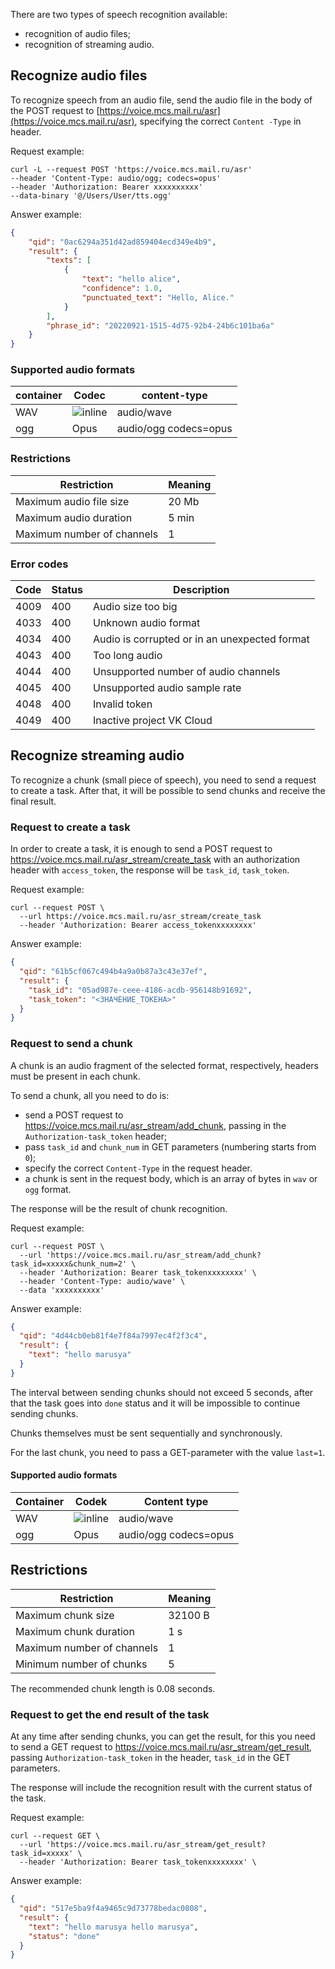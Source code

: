 There are two types of speech recognition available:

- recognition of audio files;
- recognition of streaming audio.

## Recognize audio files

To recognize speech from an audio file, send the audio file in the body of the POST request to [https://voice.mcs.mail.ru/asr](https://voice.mcs.mail.ru/asr), specifying the correct `Content -Type` in header.

Request example:

```console
curl -L --request POST 'https://voice.mcs.mail.ru/asr'
--header 'Content-Type: audio/ogg; codecs=opus'
--header 'Authorization: Bearer xxxxxxxxxx'
--data-binary '@/Users/User/tts.ogg'
```

Answer example:

```json
{
	"qid": "0ac6294a351d42ad859404ecd349e4b9",
	"result": {
		"texts": [
			{
				"text": "hello alice",
				"confidence": 1.0,
				"punctuated_text": "Hello, Alice."
			}
		],
		"phrase_id": "20220921-1515-4d75-92b4-24b6c101ba6a"
	}
}
```

### Supported audio formats

| container | Codec | content-type          |
| --------- | ----- | --------------------- |
| WAV       | ![](/en/assets/no.svg "inline")     | audio/wave            |
| ogg       | Opus  | audio/ogg codecs=opus |

### Restrictions

| Restriction                | Meaning |
| -------------------------- | ------- |
| Maximum audio file size    | 20 Mb   |
| Maximum audio duration     | 5 min   |
| Maximum number of channels | 1       |

### Error codes

| Code | Status | Description                                   |
| ---- | ------ | --------------------------------------------- |
| 4009 | 400    | Audio size too big                            |
| 4033 | 400    | Unknown audio format                          |
| 4034 | 400    | Audio is corrupted or in an unexpected format |
| 4043 | 400    | Too long audio                                |
| 4044 | 400    | Unsupported number of audio channels          |
| 4045 | 400    | Unsupported audio sample rate                 |
| 4048 | 400    | Invalid token                                 |
| 4049 | 400    | Inactive project VK Cloud                        |

## Recognize streaming audio

To recognize a chunk (small piece of speech), you need to send a request to create a task. After that, it will be possible to send chunks and receive the final result.

### Request to create a task

In order to create a task, it is enough to send a POST request to https://voice.mcs.mail.ru/asr_stream/create_task with an authorization header with `access_token`, the response will be `task_id`, `task_token`.

Request example:

```console
curl --request POST \
  --url https://voice.mcs.mail.ru/asr_stream/create_task
  --header 'Authorization: Bearer access_tokenxxxxxxxx'
```

Answer example:

```json
{
  "qid": "61b5cf067c494b4a9a0b87a3c43e37ef",
  "result": {
    "task_id": "05ad987e-ceee-4186-acdb-956148b91692",
    "task_token": "<ЗНАЧЕНИЕ_ТОКЕНА>"
  }
}
```

### Request to send a chunk

A chunk is an audio fragment of the selected format, respectively, headers must be present in each chunk.

To send a chunk, all you need to do is:

- send a POST request to https://voice.mcs.mail.ru/asr_stream/add_chunk, passing in the `Authorization-task_token` header;
- pass `task_id` and `chunk_num` in GET parameters (numbering starts from `0`);
- specify the correct `Content-Type` in the request header.
- a chunk is sent in the request body, which is an array of bytes in `wav` or `ogg` format.

The response will be the result of chunk recognition.

Request example:

```console
curl --request POST \
  --url 'https://voice.mcs.mail.ru/asr_stream/add_chunk?task_id=xxxxx&chunk_num=2' \
  --header 'Authorization: Bearer task_tokenxxxxxxxx' \
  --header 'Content-Type: audio/wave' \
  --data 'xxxxxxxxxx'
```

Answer example:

```json
{
  "qid": "4d44cb0eb81f4e7f84a7997ec4f2f3c4",
  "result": {
    "text": "hello marusya"
  }
}
```

<warn>

The interval between sending chunks should not exceed 5 seconds, after that the task goes into `done` status and it will be impossible to continue sending chunks.

Chunks themselves must be sent sequentially and synchronously.

</warn>

<err>

For the last chunk, you need to pass a GET-parameter with the value `last=1`.

</err>

#### Supported audio formats

| Container | Codek | Content type          |
| --------- | ----- | --------------------- |
| WAV       | ![](/en/assets/no.svg "inline")     | audio/wave            |
| ogg       | Opus  | audio/ogg codecs=opus |

## Restrictions

| Restriction                | Meaning |
| -------------------------- | ------- |
| Maximum chunk size         | 32100 B |
| Maximum chunk duration     | 1 s     |
| Maximum number of channels | 1       |
| Minimum number of chunks   | 5       |

<info>

The recommended chunk length is 0.08 seconds.

</info>

### Request to get the end result of the task

At any time after sending chunks, you can get the result, for this you need to send a GET request to https://voice.mcs.mail.ru/asr_stream/get_result, passing `Authorization-task_token` in the header, `task_id` in the GET parameters.

The response will include the recognition result with the current status of the task.

Request example:

```console
curl --request GET \
  --url 'https://voice.mcs.mail.ru/asr_stream/get_result?task_id=xxxxx' \
  --header 'Authorization: Bearer task_tokenxxxxxxxx' \
```

Answer example:

```json
{
  "qid": "517e5ba9f4a9465c9d73778bedac0808",
  "result": {
    "text": "hello marusya hello marusya",
    "status": "done"
  }
}
```
